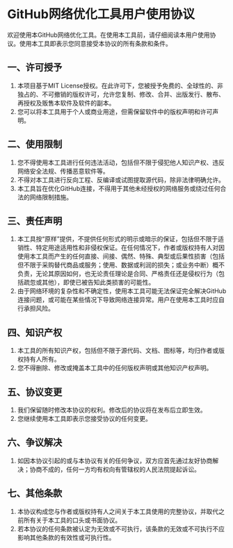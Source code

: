 # GitHub网络优化工具用户使用协议

欢迎使用本GitHub网络优化工具。在使用本工具前，请仔细阅读本用户使用协议。使用本工具即表示您同意接受本协议的所有条款和条件。

## 一、许可授予
1. 本项目基于MIT License授权。在此许可下，您被授予免费的、全球性的、非独占的、不可撤销的版权许可，允许您复制、修改、合并、出版发行、散布、再授权及贩售本软件及软件的副本。
2. 您可以将本工具用于个人或商业用途，但需保留软件中的版权声明和许可声明。

## 二、使用限制
1. 您不得使用本工具进行任何违法活动，包括但不限于侵犯他人知识产权、违反网络安全法规、传播恶意软件等。
2. 不得对本工具进行反向工程、反编译或试图提取源代码，除非法律明确允许。
3. 本工具旨在优化GitHub连接，不得用于其他未经授权的网络服务或绕过任何合法的网络限制措施。

## 三、责任声明
1. 本工具按“原样”提供，不提供任何形式的明示或暗示的保证，包括但不限于适销性、特定用途适用性和非侵权保证。在任何情况下，作者或版权持有人对因使用本工具而产生的任何直接、间接、偶然、特殊、典型或后果性损害（包括但不限于采购替代商品或服务；使用、数据或利润的损失；或业务中断）概不负责，无论其原因如何，也无论责任理论是合同、严格责任还是侵权行为（包括疏忽或其他），即使已被告知此类损害的可能性。
2. 由于网络环境的复杂性和不确定性，使用本工具可能无法保证完全解决GitHub连接问题，或可能在某些情况下导致网络连接异常。用户在使用本工具时应自行承担风险。

## 四、知识产权
1. 本工具的所有知识产权，包括但不限于源代码、文档、图标等，均归作者或版权持有人所有。
2. 您不得删除、修改或掩盖本工具中的任何版权声明或其他知识产权声明。

## 五、协议变更
1. 我们保留随时修改本协议的权利。修改后的协议将在发布后立即生效。
2. 您继续使用本工具即表示您接受协议的任何变更。

## 六、争议解决
1. 如因本协议引起的或与本协议有关的任何争议，双方应首先通过友好协商解决；协商不成的，任何一方均有权向有管辖权的人民法院提起诉讼。

## 七、其他条款
1. 本协议构成您与作者或版权持有人之间关于本工具使用的完整协议，并取代之前所有关于本工具的口头或书面协议。
2. 若本协议的任何条款被认定为无效或不可执行，该条款的无效或不可执行不应影响其他条款的有效性或可执行性。 